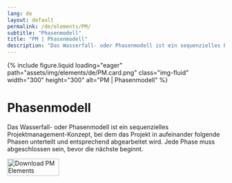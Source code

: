 ```yaml
---
lang: de
layout: default
permalink: /de/elements/PM/
subtitle: "Phasenmodell"
title: "PM | Phasenmodell"
description: "Das Wasserfall- oder Phasenmodell ist ein sequenzielles Projektmanagement-Konzept, bei dem das Projekt in aufeinander folgende Phasen unterteilt und entsprechend abgearbeitet wird. Jede Phase muss abgeschlossen sein, bevor die nächste beginnt."
---
```


{% include figure.liquid loading="eager" path="assets/img/elements/de/PM.card.png" class="img-fluid" width="300" height="300" alt="PM | Phasenmodell" %}

# Phasenmodell

Das Wasserfall- oder Phasenmodell ist ein sequenzielles Projektmanagement-Konzept, bei dem das Projekt in aufeinander folgende Phasen unterteilt und entsprechend abgearbeitet wird. Jede Phase muss abgeschlossen sein, bevor die nächste beginnt.

<a href="https://apps.apple.com/app/apple-store/id6738084498?pt=127441684&ct=website&mt=8">
  <img src="{{ "assets/img/en/appstore.png" | relative_url }}" width="120" height="40" alt="Download PM Elements">
</a>

